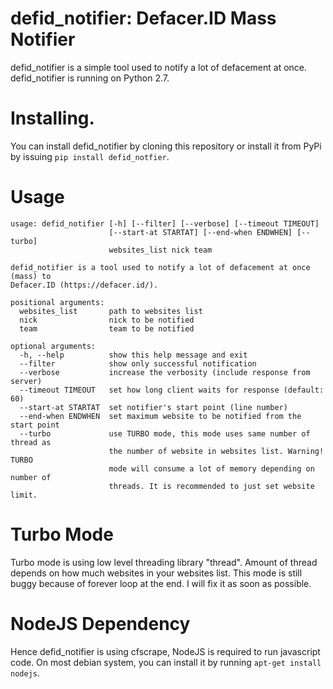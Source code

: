 # defid_notifier: Defacer.ID Mass Notifier
defid_notifier is a simple tool used to notify a lot of defacement at once. defid_notifier is running on Python 2.7.
# Installing.
You can install defid_notifier by cloning this repository or install it from PyPi by issuing `pip install defid_notfier`.
# Usage
```
usage: defid_notifier [-h] [--filter] [--verbose] [--timeout TIMEOUT]
                      [--start-at STARTAT] [--end-when ENDWHEN] [--turbo]
                      websites_list nick team

defid_notifier is a tool used to notify a lot of defacement at once (mass) to
Defacer.ID (https://defacer.id/).

positional arguments:
  websites_list       path to websites list
  nick                nick to be notified
  team                team to be notified

optional arguments:
  -h, --help          show this help message and exit
  --filter            show only successful notification
  --verbose           increase the verbosity (include response from server)
  --timeout TIMEOUT   set how long client waits for response (default: 60)
  --start-at STARTAT  set notifier's start point (line number)
  --end-when ENDWHEN  set maximum website to be notified from the start point
  --turbo             use TURBO mode, this mode uses same number of thread as
                      the number of website in websites list. Warning! TURBO
                      mode will consume a lot of memory depending on number of
                      threads. It is recommended to just set website limit.
```
# Turbo Mode
Turbo mode is using low level threading library "thread". Amount of thread depends on how much websites in your websites list. This mode is still buggy because of forever loop at the end. I will fix it as soon as possible.
# NodeJS Dependency
Hence defid_notifier is using cfscrape, NodeJS is required to run javascript code. On most debian system, you can install it by running ```apt-get install nodejs```.
